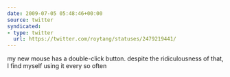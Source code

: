 ```yaml
---
date: 2009-07-05 05:48:46+00:00
source: twitter
syndicated:
- type: twitter
  url: https://twitter.com/roytang/statuses/2479219441/
---
```


my new mouse has a double-click button. despite the ridiculousness of that, I find myself using it every so often